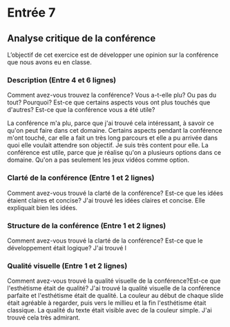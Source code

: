 # Entrée 7
## Analyse critique de la conférence

L’objectif de cet exercice est de développer une opinion sur la conférence que nous avons eu en classe. 

### Description (Entre 4 et 6 lignes)
Comment avez-vous trouvez la conférence? Vous a-t-elle plu? Ou pas du tout? Pourquoi? Est-ce que certains aspects vous ont plus touchés que d'autres? Est-ce que la conférence vous a été utile?

La conférence m'a plu, parce que j'ai trouvé cela intéressant, à savoir ce qu'on peut faire dans cet domaine. Certains aspects pendant la conférence m'ont touché, car elle a fait un très long parcours et elle a pu arrivée dans quoi elle voulait attendre son objectif. Je suis très content pour elle. La conférence est utile, parce que je réalise qu'on a plusieurs options dans ce domaine. Qu'on a pas seulement les jeux vidéos comme option. 
### Clarté de la conférence (Entre 1 et 2 lignes)
Comment avez-vous trouvé la clarté de la conférence? Est-ce que les idées étaient claires et concise?
J'ai trouvé les idées claires et concise. Elle expliquait bien les idées.
### Structure de la conférence (Entre 1 et 2 lignes)
Comment avez-vous trouvé la clarté de la conférence? Est-ce que le développement était logique?
J'ai trouvé l
### Qualité visuelle (Entre 1 et 2 lignes)
Comment avez-vous trouvé la qualité visuelle de la conférence?Est-ce que l'esthétisme était de qualité?
J'ai trouvé la qualité visuelle de la conférence parfaite et l'esthétisme était de qualité. La couleur au début de chaque slide était agréable à regarder, puis vers le millieu et la  fin l'esthétisme était classique. La qualité du texte était visible avec de la couleur simple. J'ai trouvé cela très admirant. 


